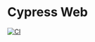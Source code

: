 # Cypress Web
[![CI](https://github.com/YahyaQandel/Cypress-web/actions/workflows/ci.yml/badge.svg)](https://github.com/YahyaQandel/Cypress-web/actions/workflows/ci.yml)